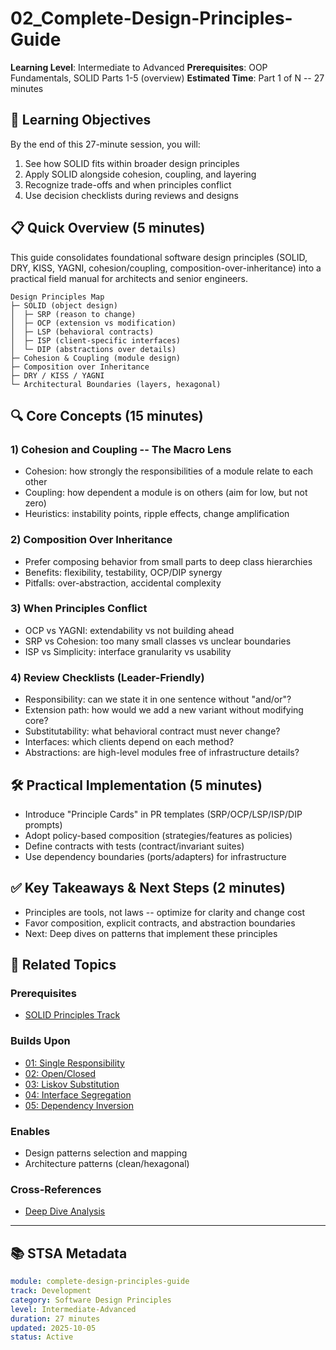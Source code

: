 # 02_Complete-Design-Principles-Guide

**Learning Level**: Intermediate to Advanced
**Prerequisites**: OOP Fundamentals, SOLID Parts 1-5 (overview)
**Estimated Time**: Part 1 of N -- 27 minutes

## 🎯 Learning Objectives

By the end of this 27-minute session, you will:

1. See how SOLID fits within broader design principles
2. Apply SOLID alongside cohesion, coupling, and layering
3. Recognize trade-offs and when principles conflict
4. Use decision checklists during reviews and designs

## 📋 Quick Overview (5 minutes)

This guide consolidates foundational software design principles (SOLID, DRY, KISS, YAGNI, cohesion/coupling, composition-over-inheritance) into a practical field manual for architects and senior engineers.

```text
Design Principles Map
├─ SOLID (object design)
│  ├─ SRP (reason to change)
│  ├─ OCP (extension vs modification)
│  ├─ LSP (behavioral contracts)
│  ├─ ISP (client-specific interfaces)
│  └─ DIP (abstractions over details)
├─ Cohesion & Coupling (module design)
├─ Composition over Inheritance
├─ DRY / KISS / YAGNI
└─ Architectural Boundaries (layers, hexagonal)
```

## 🔍 Core Concepts (15 minutes)

### 1) Cohesion and Coupling -- The Macro Lens

- Cohesion: how strongly the responsibilities of a module relate to each other
- Coupling: how dependent a module is on others (aim for low, but not zero)
- Heuristics: instability points, ripple effects, change amplification

### 2) Composition Over Inheritance

- Prefer composing behavior from small parts to deep class hierarchies
- Benefits: flexibility, testability, OCP/DIP synergy
- Pitfalls: over-abstraction, accidental complexity

### 3) When Principles Conflict

- OCP vs YAGNI: extendability vs not building ahead
- SRP vs Cohesion: too many small classes vs unclear boundaries
- ISP vs Simplicity: interface granularity vs usability

### 4) Review Checklists (Leader-Friendly)

- Responsibility: can we state it in one sentence without "and/or"?
- Extension path: how would we add a new variant without modifying core?
- Substitutability: what behavioral contract must never change?
- Interfaces: which clients depend on each method?
- Abstractions: are high-level modules free of infrastructure details?

## 🛠️ Practical Implementation (5 minutes)

- Introduce "Principle Cards" in PR templates (SRP/OCP/LSP/ISP/DIP prompts)
- Adopt policy-based composition (strategies/features as policies)
- Define contracts with tests (contract/invariant suites)
- Use dependency boundaries (ports/adapters) for infrastructure

## ✅ Key Takeaways & Next Steps (2 minutes)

- Principles are tools, not laws -- optimize for clarity and change cost
- Favor composition, explicit contracts, and abstraction boundaries
- Next: Deep dives on patterns that implement these principles

## 🔗 Related Topics

### Prerequisites

- [SOLID Principles Track](01_SOLID-Principles-Track-PartA.md)

### Builds Upon

- [01: Single Responsibility](01_SOLID-Part1-Single-Responsibility-PartA.md)
- [02: Open/Closed](02_SOLID-Part2-Open-Closed-Principle-PartA.md)
- [03: Liskov Substitution](03_SOLID-Part3-Liskov-Substitution-Principle-PartA.md)
- [04: Interface Segregation](04_SOLID-Part4-Interface-Segregation-Principle-PartA.md)
- [05: Dependency Inversion](05_SOLID-Part5-Dependency-Inversion-Principle-PartA.md)

### Enables

- Design patterns selection and mapping
- Architecture patterns (clean/hexagonal)

### Cross-References

- [Deep Dive Analysis](04_SOLID-Principles-Deep-Dive-PartA.md)

---

## 📚 STSA Metadata

```yaml
module: complete-design-principles-guide
track: Development
category: Software Design Principles
level: Intermediate-Advanced
duration: 27 minutes
updated: 2025-10-05
status: Active
```
